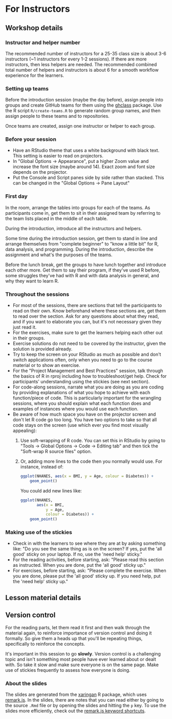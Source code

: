 # For Instructors

## Workshop details

### Instructor and helper number

The recommended number of instructors for a 25-35 class size is about 3-6
instructors (~1 instructors for every 1-2 sessions). 
If there are more instructors, then less helpers are needed. 
The recommended combined total number of helpers
and instructors is about 6 for a smooth workflow experience for the learners.

### Setting up teams

Before the introduction session (maybe the day before),
assign people into groups 
and create GitHub teams for them using the [ghclass] package.
Use the R script `R/create-teams.R` to generate random group names,
and then assign people to these teams and to repositories.

[ghclass]: https://rundel.github.io/ghclass

Once teams are created, assign one instructor or helper to each group.

### Before your session

- Have an RStudio theme that uses a white background with black text.
This setting is easier to read on projectors.
- In "Global Options -> Appearance", 
put a higher Zoom value and increase the font size (maybe around 14). 
Exact zoom and font size depends on the projector.
- Put the Console and Script panes side by side rather than stacked. 
This can be changed in the "Global Options -> Pane Layout" 

### First day

In the room, arrange the tables into groups for each of the teams.
As participants come in, get them to sit in their assigned team by referring to the team lists placed in the middle of each table.

During the introduction, introduce all the instructors and helpers.

Some time during the introduction session, 
get them to stand in line and arrange themselves from 
"complete beginner" to "know a little bit" for R, 
data analysis, and programming.
During the introduction, 
describe the assignment and what's the purposes of the teams.

Before the lunch break, get the groups to have lunch together 
and introduce each other more. 
Get them to say their program, if they've used R before, 
some struggles they've had with R and with data analysis in general, 
and why they want to learn R.

### Throughout the sessions

- For most of the sessions,
there are sections that tell the participants to read on their own.
Know beforehand where these sections are,
get them to read over the section.
Ask for any questions about what they read, 
and if you want to elaborate you can, 
but it's not necessary given they just read it.
- For the exercises, 
make sure to get the learners helping each other out in their groups.
- Exercise solutions do not need to be covered by the instructor,
given the solution is provided already.
- Try to keep the screen on your RStudio as much as possible 
and don't switch applications often, 
only when you need to go to the course material or to show an exercise.
- For the "Project Management and Best Practices" session, talk through the basics of R in rproj including how to troubleshoot/get help. Check for participants' understanding using the stickies (see next section).
- For code-along sessions, narrate what you are doing as you are coding by providing explanations of what you hope to achieve with each function/piece of code. This is particularly important for the wrangling sessions, where you should explain what each function does and examples of instances where you would use each function.
- Be aware of how much space you have on the projector screen 
and don't let R code go too long. 
You have two options to take so that all code stays on the screen
(use which ever you find most visually appealing):
    1. Use soft-wrapping of R code. 
    You can set this in RStudio by going to "Tools -> Global
    Options -> Code -> Editing tab"
    and then tick the "Soft-wrap R source files" option.
    2. Or, adding more lines to the code then you normally would use.
    For instance, instead of:

        ```r
        ggplot(NHANES, aes(x = BMI, y = Age, colour = Diabetes)) +
            geom_point()
        ```
    
        You could add new lines like:
    
        ```r
        ggplot(NHANES, 
               aes(x = BMI, 
                   y = Age, 
                   colour = Diabetes)) +
            geom_point()
        ```

### Making use of the stickies

- Check in with the learners to see where they are at by asking something like:
"Do you see the same thing as is on the screen? 
If yes, put the 'all good' sticky on your laptop. 
If no, use the 'need help' sticky."
- For the reading activities, before starting, ask:
"Please read this section as instructed. 
When you are done, put the 'all good' sticky up."
- For exercises, before starting, ask:
"Please complete the exercise. When you are done,
please put the 'all good' sticky up.
If you need help, put the 'need help' sticky up."

## Lesson material details

## Version control

For the reading parts, let them read it first 
and then walk through the material again, 
to reinforce importance of version control 
and doing it formally.
So give them a heads up that you'll be repeating things,
specifically to reinforce the concepts.

It's important in this session to go **slowly**. Version control is a challenging
topic and isn't something most people have ever learned about or dealt with.
So take it slow and make sure everyone is on the same page. Make use of stickies
frequently to assess how everyone is doing.

### About the slides

The slides are generated from the [xaringan] R package,
which uses [remark.js].
In the slides, there are notes that you can read 
either by going to the source `.Rmd` file 
or by opening the slides and hitting the `p` key.
To use the slides more efficiently, 
check out the [remark.js keyword shortcuts].

[remark.js]: https://remarkjs.com/#1
[xaringan]: https://github.com/yihui/xaringan
[remark.js keyword shortcuts]: https://github.com/gnab/remark/wiki/Keyboard-shortcuts
